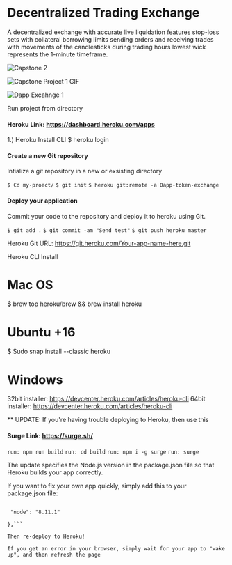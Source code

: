 # Decentralized Trading Exchange 

A decentralized exchange with accurate live liquidation features stop-loss sets with collateral borrowing limits sending orders and receiving trades with movements of the candlesticks during trading hours lowest wick represents the 1-minute timeframe.



![Capstone 2](https://user-images.githubusercontent.com/59753390/153061842-22aae074-c6c6-40f9-8edf-6811f2ba850d.gif)


![Capstone Project 1 GIF](https://user-images.githubusercontent.com/59753390/153061903-9bd711f3-076e-4e5f-81d4-074f0ed01416.gif)




![Dapp Excahnge 1](https://user-images.githubusercontent.com/59753390/152915289-a6d14cc3-1115-403e-b4e3-0084ec54046b.png)

Run project from directory

#### Heroku Link: https://dashboard.heroku.com/apps

1.) Heroku Install CLI
$ heroku login

#### Create a new Git repository
Intialize a git repository in a new or exsisting directory

```$ Cd my-proect/```
```$ git init```
```$ heroku git:remote -a Dapp-token-exchange```

#### Deploy your application 
Commit your code to the repository and deploy it to heroku using Git.

```$ git add .```
```$ git commit -am "Send test"```
```$ git push heroku master```

Heroku Git URL: https://git.heroku.com/Your-app-name-here.git 


Heroku CLI Install
# Mac OS
$ brew top heroku/brew && brew install heroku

# Ubuntu +16
$ Sudo snap install --classic heroku

# Windows 
32bit installer: https://devcenter.heroku.com/articles/heroku-cli
64bit installer: https://devcenter.heroku.com/articles/heroku-cli


** UPDATE: If you're having trouble deploying to Heroku, then use this

#### Surge Link:  https://surge.sh/

```run: npm run build```
```run: cd build```
```run: npm i -g surge```
```run: surge```

The update specifies the Node.js version in the package.json file so that Heroku builds your app correctly.

If you want to fix your own app quickly, simply add this to your package.json file:

 ```"engines": {

  "node": "8.11.1"

 },```

Then re-deploy to Heroku!

If you get an error in your browser, simply wait for your app to "wake up", and then refresh the page

